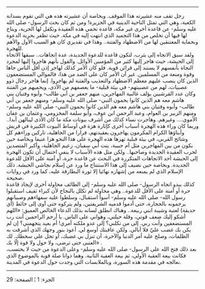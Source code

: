 ------------------------------------------------------------------------

رجل تقف منه عشيرته هذا الموقف. وبخاصة أن عشيرته هذه هي التي تقوم بسدانة
الكعبة، وهي التي تمثل الناحية الدينية في الجزيرة! ومن ثم كان بحث الرسول-
صلى الله عليه وسلم- عن قاعدة أخرى غير مكة، قاعدة تحمي هذه العقيدة وتكفل
لها الحرية، ويتاح لها فيها أن تخلص من هذا التجميد الذي انتهت إليه في
مكة. حيث تظفر بحرية الدعوة وبحماية المعتنقين لها من الاضطهاد والفتنة..
وهذا في تقديري كان هو السبب الأول والأهم للهجرة.  
ولقد سبق الاتجاه إلى يثرب، لتكون قاعدة للدعوة الجديدة، عدة اتجاهات..
سبقها الاتجاه إلى الحبشة، حيث هاجر إليها كثير من المؤمنين الأوائل.
والقول بأنهم هاجروا إليها لمجرد النجاة بأنفسهم لا يستند إلى قرائن قوية.
فلو كان الأمر كذلك لهاجر إذن أقل الناس جاها وقوة ومنعة من المسلمين. غير
أن الأمر كان على الضد من هذا، فالموالي المستضعفون الذين كان ينصب عليهم
معظم الاضطهاد والتعذيب والفتنة لم يهاجروا. إنما هاجر رجال ذوو عصبيات،
لهم من عصبيتهم- في بيئة قبلية- ما يعصمهم من الأذى، ويحميهم من الفتنة
وكان عدد القرشيين يؤلف غالبية المهاجرين، منهم جعفر بن أبي طالب- وأبوه
وفتيان بني هاشم معه هم الذين كانوا يحمون النبي- صلى الله عليه وسلم-
ومنهم جعفر بن أبي طالب- وأبوه وفتيان بني هاشم معه هم الذين كانوا يحمون
النبي- صلى الله عليه وسلم- ومنهم الزبير بن العوام، وعبد الرحمن ابن عوف،
وأبو سلمة المخزومي، وعثمان بن عفان الأموي.... وغيرهم. وهاجرت نساء كذلك
من أشرف بيوتات مكة ما كان الأذى لينالهن أبدا.. وربما كان وراء هذه الهجرة
أسباب أخرى كإثارة هزة في أوساط البيوت الكبيرة في قريش وأبناؤها الكرام
المكرمون يهاجرون بعقيدتهم، فرارا من الجاهلية، تاركين وراءهم كل وشائج
القربى، في بيئة قبلية تهزها هذه الهجرة على هذا النحو هزا عنيفا وبخاصة
حين يكون من بين المهاجرين مثل أم حبيبة، بنت أبي سفيان، زعيم الجاهلية،
وأكبر المتصدين لحرب العقيدة الجديدة وصاحبها.. ولكن مثل هذه الأسباب لا
ينفي احتمال أن تكون الهجرة إلى الحبشة أحد الاتجاهات المتكررة في البحث عن
قاعدة حرة، أو آمنة على الأقل للدعوة الجديدة. وبخاصة حين نضيف إلى هذا
الاستنتاج ما ورد عن إسلام نجاشي الحبشة. ذلك الإسلام الذي لم يمنعه من
إشهاره نهائيا إلا ثورة البطارقة عليه، كما ورد في روايات صحيحة.  
كذلك يبدو اتجاه الرسول- صلى الله عليه وسلم- إلى الطائف محاولة أخرى
لإيجاد قاعدة حرة أو آمنة على الأقل للدعوة.. وهي محاولة لم تكلل بالنجاح
لأن كبراء ثقيف استقبلوا رسول الله- صلى الله عليه وسلم- أسوأ استقبال،
وسلطوا عليه سفهاءهم وصبيانهم يرجمونه بالحجارة، حتى أدموا قدميه
الشريفتين، ولم يتركوه حتى آوى إلى حائط (أي حديقة) لعتبة وشيبة ابني
ربيعة.. وهناك انطلق لسانه بذلك الدعاء الخالص العميق: «اللهم أشكو إليك
ضعف قوتي، وقلة حيلتي، وهواني على الناس. يا أرحم الراحمين أنت رب
المستضعفين وأنت ربي. إلى من تكلني؟ إلى عدو ملكته أمري! أم بعيد يتجهمني؟
إن لم يكن بك غضب عليّ فلا أبالي. ولكن عافيتك أوسع لي. أعوذ بنور وجهك الذي
أشرقت به الظلمات، وصلح عليه أمر الدنيا والآخرة، أن تنزل بي غضبك، أو تحل
علي سخطك. لك العتبى حتى ترضى، ولا حول ولا قوة إلّا بك» .  
بعد ذلك فتح الله على الرسول- صلى الله عليه وسلم- وعلى الدعوة من حيث لا
يحتسب، فكانت بيعة العقبة الأولى، ثم بيعة العقبة الثانية. وهما ذواتا صلة
قوية بالموضوع الذي نعالجه في مقدمة هذه السورة، وبالملابسات التي وجدت حول
الدعوة في المدينة.

------------------------------------------------------------------------

الجزء: 1 ¦ الصفحة: 29
